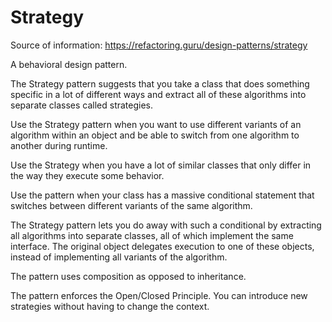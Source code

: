 ﻿# Strategy

Source of information: https://refactoring.guru/design-patterns/strategy

A behavioral design pattern.

The Strategy pattern suggests that you take a class that does 
something specific in a lot of different ways and extract all 
of these algorithms into separate classes called strategies.

Use the Strategy pattern when you want to use different variants 
of an algorithm within an object and be able to switch from one 
algorithm to another during runtime. 

Use the Strategy when you have a lot of similar classes that only 
differ in the way they execute some behavior.

Use the pattern when your class has a massive conditional 
statement that switches between different variants of the same algorithm.

The Strategy pattern lets you do away with such a conditional by 
extracting all algorithms into separate classes, all of which 
implement the same interface. The original object delegates execution 
to one of these objects, instead of implementing all variants of the algorithm.

The pattern uses composition as opposed to inheritance. 

The pattern enforces the Open/Closed Principle. You can introduce 
new strategies without having to change the context.